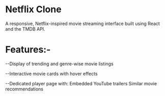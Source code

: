 # Netflix Clone
A responsive, Netflix-inspired movie streaming interface built using React and the TMDB API.

# Features:-
--Display of trending and genre-wise movie listings

--Interactive movie cards with hover effects

--Dedicated player page with:
Embedded YouTube trailers
Similar movie recommendations
